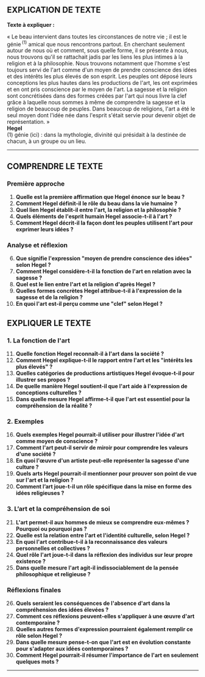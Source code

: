 ## EXPLICATION DE TEXTE

**Texte à expliquer :**

« Le beau intervient dans toutes les circonstances de notre vie ; il est le génie&#x202F;<sup>(1)</sup> amical que nous rencontrons partout. En cherchant seulement autour de nous où et comment, sous quelle forme, il se présente à nous, nous trouvons qu'il se rattachait jadis par les liens les plus intimes à la religion et à la philosophie. Nous trouvons notamment que l'homme s'est toujours servi de l'art comme d'un moyen de prendre conscience des idées et des intérêts les plus élevés de son esprit. Les peuples ont déposé leurs conceptions les plus hautes dans les productions de l'art, les ont exprimées et en ont pris conscience par le moyen de l'art. La sagesse et la religion sont concrétisées dans des formes créées par l'art qui nous livre la clef grâce à laquelle nous sommes à même de comprendre la sagesse et la religion de beaucoup de peuples. Dans beaucoup de religions, l'art a été le seul moyen dont l'idée née dans l'esprit s'était servie pour devenir objet de représentation. »  
<b>Hegel</b>  
(1) génie (ici) : dans la mythologie, divinité qui présidait à la destinée de chacun, à un groupe ou un lieu.

---

## COMPRENDRE LE TEXTE

### Première approche

1. **Quelle est la première affirmation que Hegel énonce sur le beau ?**  
2. **Comment Hegel définit-il le rôle du beau dans la vie humaine ?**  
3. **Quel lien Hegel établit-il entre l'art, la religion et la philosophie ?**  
4. **Quels éléments de l'esprit humain Hegel associe-t-il à l'art ?**  
5. **Comment Hegel décrit-il la façon dont les peuples utilisent l'art pour exprimer leurs idées ?**  

### Analyse et réflexion

6. **Que signifie l'expression "moyen de prendre conscience des idées" selon Hegel ?**  
7. **Comment Hegel considère-t-il la fonction de l'art en relation avec la sagesse ?**  
8. **Quel est le lien entre l'art et la religion d'après Hegel ?**  
9. **Quelles formes concrètes Hegel attribue-t-il à l'expression de la sagesse et de la religion ?**  
10. **En quoi l'art est-il perçu comme une "clef" selon Hegel ?**  

## EXPLIQUER LE TEXTE

### 1. La fonction de l'art

11. **Quelle fonction Hegel reconnaît-il à l'art dans la société ?**  
12. **Comment Hegel explique-t-il le rapport entre l'art et les "intérêts les plus élevés" ?**  
13. **Quelles catégories de productions artistiques Hegel évoque-t-il pour illustrer ses propos ?**  
14. **De quelle manière Hegel soutient-il que l'art aide à l'expression de conceptions culturelles ?**  
15. **Dans quelle mesure Hegel affirme-t-il que l'art est essentiel pour la compréhension de la réalité ?**  

### 2. Exemples

16. **Quels exemples Hegel pourrait-il utiliser pour illustrer l'idée d'art comme moyen de conscience ?**  
17. **Comment l'art peut-il servir de miroir pour comprendre les valeurs d'une société ?**  
18. **En quoi l'œuvre d'un artiste peut-elle représenter la sagesse d'une culture ?**  
19. **Quels arts Hegel pourrait-il mentionner pour prouver son point de vue sur l'art et la religion ?**  
20. **Comment l’art joue-t-il un rôle spécifique dans la mise en forme des idées religieuses ?**  

### 3. L’art et la compréhension de soi

21. **L'art permet-il aux hommes de mieux se comprendre eux-mêmes ? Pourquoi ou pourquoi pas ?**  
22. **Quelle est la relation entre l'art et l'identité culturelle, selon Hegel ?**  
23. **En quoi l'art contribue-t-il à la reconnaissance des valeurs personnelles et collectives ?**  
24. **Quel rôle l'art joue-t-il dans la réflexion des individus sur leur propre existence ?**  
25. **Dans quelle mesure l'art agit-il indissociablement de la pensée philosophique et religieuse ?**  

### Réflexions finales

26. **Quels seraient les conséquences de l'absence d'art dans la compréhension des idées élevées ?**  
27. **Comment ces réflexions peuvent-elles s'appliquer à une œuvre d'art contemporaine ?**  
28. **Quelles autres formes d'expression pourraient également remplir ce rôle selon Hegel ?**  
29. **Dans quelle mesure pense-t-on que l'art est en évolution constante pour s'adapter aux idées contemporaines ?**  
30. **Comment Hegel pourrait-il résumer l'importance de l'art en seulement quelques mots ?**  

---